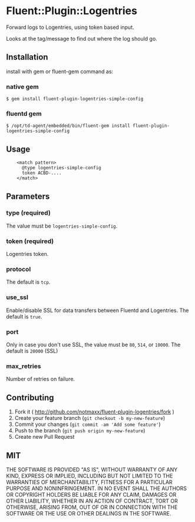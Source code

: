 # Fluent::Plugin::Logentries
Forward logs to Logentries, using token based input.

Looks at the tag/message to find out where the log should go.

## Installation

install with gem or fluent-gem command as:

### native gem
    $ gem install fluent-plugin-logentries-simple-config

### fluentd gem
    $ /opt/td-agent/embedded/bin/fluent-gem install fluent-plugin-logentries-simple-config

## Usage

```
    <match pattern>
      @type logentries-simple-config
      token ACBD-....
    </match>
```

## Parameters

### type (required)
The value must be `logentries-simple-config`.

### token (required)
Logentries token.

### protocol
The default is `tcp`.

### use_ssl
Enable/disable SSL for data transfers between Fluentd and Logentries. The default is `true`.

### port
Only in case you don't use SSL, the value must be `80`, `514`, or `10000`. The default is `20000` (SSL)

### max_retries
Number of retries on failure.

## Contributing

1. Fork it ( http://github.com/notmaxx/fluent-plugin-logentries/fork )
2. Create your feature branch (`git checkout -b my-new-feature`)
3. Commit your changes (`git commit -am 'Add some feature'`)
4. Push to the branch (`git push origin my-new-feature`)
5. Create new Pull Request

## MIT
THE SOFTWARE IS PROVIDED "AS IS", WITHOUT WARRANTY OF ANY KIND, EXPRESS OR
IMPLIED, INCLUDING BUT NOT LIMITED TO THE WARRANTIES OF MERCHANTABILITY,
FITNESS FOR A PARTICULAR PURPOSE AND NONINFRINGEMENT. IN NO EVENT SHALL THE
AUTHORS OR COPYRIGHT HOLDERS BE LIABLE FOR ANY CLAIM, DAMAGES OR OTHER
LIABILITY, WHETHER IN AN ACTION OF CONTRACT, TORT OR OTHERWISE, ARISING FROM,
OUT OF OR IN CONNECTION WITH THE SOFTWARE OR THE USE OR OTHER DEALINGS IN
THE SOFTWARE.
